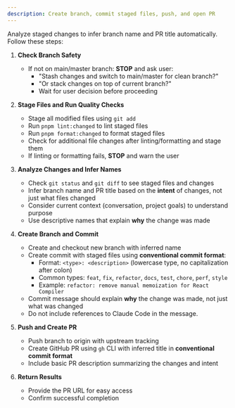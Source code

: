 ```yaml
---
description: Create branch, commit staged files, push, and open PR
---
```


Analyze staged changes to infer branch name and PR title automatically. Follow these steps:

1. **Check Branch Safety**
   - If not on main/master branch: **STOP** and ask user:
     - "Stash changes and switch to main/master for clean branch?"
     - "Or stack changes on top of current branch?"
     - Wait for user decision before proceeding

2. **Stage Files and Run Quality Checks**
   - Stage all modified files using `git add`
   - Run `pnpm lint:changed` to lint staged files
   - Run `pnpm format:changed` to format staged files
   - Check for additional file changes after linting/formatting and stage them
   - If linting or formatting fails, **STOP** and warn the user

3. **Analyze Changes and Infer Names**
   - Check `git status` and `git diff` to see staged files and changes
   - Infer branch name and PR title based on the **intent** of changes, not just what files changed
   - Consider current context (conversation, project goals) to understand purpose
   - Use descriptive names that explain **why** the change was made

4. **Create Branch and Commit**
   - Create and checkout new branch with inferred name
   - Create commit with staged files using **conventional commit format**:
     - Format: `<type>: <description>` (lowercase type, no capitalization after colon)
     - Common types: `feat`, `fix`, `refactor`, `docs`, `test`, `chore`, `perf`, `style`
     - Example: `refactor: remove manual memoization for React Compiler`
   - Commit message should explain **why** the change was made, not just what was changed
   - Do not include references to Claude Code in the message.

5. **Push and Create PR**
   - Push branch to origin with upstream tracking
   - Create GitHub PR using `gh` CLI with inferred title in **conventional commit format**
   - Include basic PR description summarizing the changes and intent

6. **Return Results**
   - Provide the PR URL for easy access
   - Confirm successful completion
